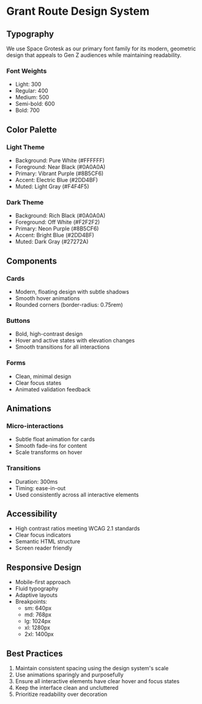 # Grant Route Design System

## Typography

We use Space Grotesk as our primary font family for its modern, geometric design that appeals to Gen Z audiences while maintaining readability.

### Font Weights
- Light: 300
- Regular: 400
- Medium: 500
- Semi-bold: 600
- Bold: 700

## Color Palette

### Light Theme
- Background: Pure White (#FFFFFF)
- Foreground: Near Black (#0A0A0A)
- Primary: Vibrant Purple (#8B5CF6)
- Accent: Electric Blue (#2DD4BF)
- Muted: Light Gray (#F4F4F5)

### Dark Theme
- Background: Rich Black (#0A0A0A)
- Foreground: Off White (#F2F2F2)
- Primary: Neon Purple (#8B5CF6)
- Accent: Bright Blue (#2DD4BF)
- Muted: Dark Gray (#27272A)

## Components

### Cards
- Modern, floating design with subtle shadows
- Smooth hover animations
- Rounded corners (border-radius: 0.75rem)

### Buttons
- Bold, high-contrast design
- Hover and active states with elevation changes
- Smooth transitions for all interactions

### Forms
- Clean, minimal design
- Clear focus states
- Animated validation feedback

## Animations

### Micro-interactions
- Subtle float animation for cards
- Smooth fade-ins for content
- Scale transforms on hover

### Transitions
- Duration: 300ms
- Timing: ease-in-out
- Used consistently across all interactive elements

## Accessibility

- High contrast ratios meeting WCAG 2.1 standards
- Clear focus indicators
- Semantic HTML structure
- Screen reader friendly

## Responsive Design

- Mobile-first approach
- Fluid typography
- Adaptive layouts
- Breakpoints:
  - sm: 640px
  - md: 768px
  - lg: 1024px
  - xl: 1280px
  - 2xl: 1400px

## Best Practices

1. Maintain consistent spacing using the design system's scale
2. Use animations sparingly and purposefully
3. Ensure all interactive elements have clear hover and focus states
4. Keep the interface clean and uncluttered
5. Prioritize readability over decoration